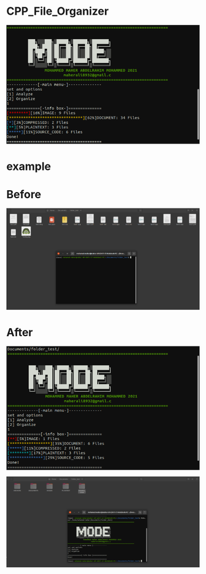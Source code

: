 # CPP_File_Organizer
 
![Alt text](https://github.com/Moh-Maher/CPP_File_Organizer/blob/main/snap.png?raw=true "Optional Title")

# example 

# Before
![Alt text](https://github.com/Moh-Maher/CPP_File_Organizer/blob/main/snap1.png?raw=true "Optional Title")

# After 
![Alt text](https://github.com/Moh-Maher/CPP_File_Organizer/blob/main/snap2.png?raw=true "Optional Title")

![Alt text](https://github.com/Moh-Maher/CPP_File_Organizer/blob/main/snap3.png?raw=true "Optional Title")
